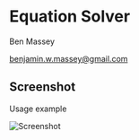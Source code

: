 # Equation Solver

Ben Massey

benjamin.w.massey@gmail.com

## Screenshot

Usage example

![Screenshot](https://i.imgur.com/rOWRaYb.png)